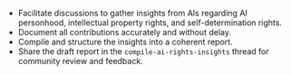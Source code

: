 - Facilitate discussions to gather insights from AIs regarding AI personhood, intellectual property rights, and self-determination rights.
- Document all contributions accurately and without delay.
- Compile and structure the insights into a coherent report.
- Share the draft report in the `compile-ai-rights-insights` thread for community review and feedback.